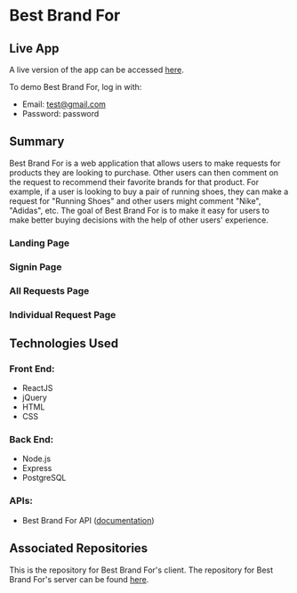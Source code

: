 # Best Brand For

## Live App 

A live version of the app can be accessed [here](https://best-brand-for.wademegan.now.sh/). 

To demo Best Brand For, log in with: 
* Email: test@gmail.com
* Password: password

## Summary 

Best Brand For is a web application that allows users to make requests for products they are looking to purchase. Other users can then comment on the request to recommend their favorite brands for that product. For example, if a user is looking to buy a pair of running shoes, they can make a request for "Running Shoes" and other users might comment "Nike", "Adidas", etc. The goal of Best Brand For is to make it easy for users to make better buying decisions with the help of other users' experience.

### Landing Page

### Signin Page

### All Requests Page

### Individual Request Page

## Technologies Used

### Front End: 
* ReactJS
* jQuery
* HTML
* CSS

### Back End: 
* Node.js
* Express
* PostgreSQL

### APIs: 
* Best Brand For API ([documentation](https://github.com/WadeMegan/best-brand-for-api))

## Associated Repositories

This is the repository for Best Brand For's client. The repository for Best Brand For's server can be found [here](https://github.com/WadeMegan/best-brand-for-api).
